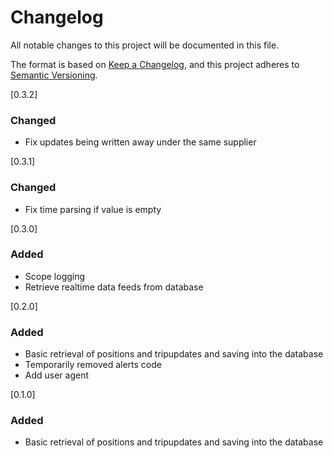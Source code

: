 # Changelog

All notable changes to this project will be documented in this file.

The format is based on [Keep a Changelog](https://keepachangelog.com/en/1.1.0/),
and this project adheres to [Semantic Versioning](https://semver.org/spec/v2.0.0.html).

[0.3.2]
### Changed
- Fix updates being written away under the same supplier

[0.3.1]
### Changed
- Fix time parsing if value is empty

[0.3.0]
### Added
- Scope logging
- Retrieve realtime data feeds from database

[0.2.0]
### Added
- Basic retrieval of positions and tripupdates and saving into the database
- Temporarily removed alerts code
- Add user agent

[0.1.0]
### Added
- Basic retrieval of positions and tripupdates and saving into the database